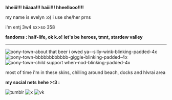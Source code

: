 **hheiii!!! hiiaaa!!! haiii!!! hheellooo!!!!**

my name is evelyn :o)  i use she/her prns

i'm entj 3w4 sx>so 358

**fandoms : half-life, ok k.o! let's be heroes, tmnt, stardew valley**

----
![pony-town-about that beer i owed ya--silly-wink-blinking-padded-4x](https://github.com/eweliinj/eweliinj/assets/174833268/3165834f-f825-49d2-beb2-4693cc0d2413)
![pony-town-bbbbbbbbbbbb-giggle-blinking-padded-4x](https://github.com/eweliinj/eweliinj/assets/174833268/70840e09-e3b5-4596-835a-c61faa206aee)
![pony-town-child support when-nod-blinking-padded-4x](https://github.com/eweliinj/eweliinj/assets/174833268/16ff45f3-ba51-4a1e-a687-432da8a378e5)

most of time i'm in these skins, chilling around beach, docks and hlvrai area 

**my social nets hehe >:3 :**

![tumblr](https://www.tumblr.com/eweliinj?source=share) 
![x](https://x.com/evveliinj?s=09) 
![vk](https://vk.com/eweliinj) 
